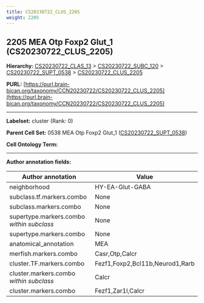 ```yaml
---
title: CS20230722_CLUS_2205
weight: 2205
---
```

## 2205 MEA Otp Foxp2 Glut_1 (CS20230722_CLUS_2205)
<b>Hierarchy: </b>
[CS20230722_CLAS_13](../CS20230722_CLAS_13) >
[CS20230722_SUBC_120](../CS20230722_SUBC_120) >
[CS20230722_SUPT_0538](../CS20230722_SUPT_0538) >
[CS20230722_CLUS_2205](../CS20230722_CLUS_2205)

**PURL:** [https://purl.brain-bican.org/taxonomy/CCN20230722/CS20230722_CLUS_2205](https://purl.brain-bican.org/taxonomy/CCN20230722/CS20230722_CLUS_2205)

---


**Labelset:** cluster (Rank: 0)

**Parent Cell Set:** 0538 MEA Otp Foxp2 Glut_1 ([CS20230722_SUPT_0538](../CS20230722_SUPT_0538))



**Cell Ontology Term:** 

[MARKER GENES.]: #


---

[TRANSFERRED ANNOTATIONS.]: #


[AUTHOR ANNOTATION FIELDS.]: #


**Author annotation fields:**

| Author annotation | Value |
|-------------------|-------|
|neighborhood|HY-EA-Glut-GABA|
|subclass.tf.markers.combo|None|
|subclass.markers.combo|None|
|supertype.markers.combo _within subclass_|None|
|supertype.markers.combo|None|
|anatomical_annotation|MEA|
|merfish.markers.combo|Casr,Otp,Calcr|
|cluster.TF.markers.combo|Fezf1,Foxp2,Bcl11b,Neurod1,Rarb|
|cluster.markers.combo _within subclass_|Calcr|
|cluster.markers.combo|Fezf1,Zar1l,Calcr|
